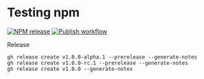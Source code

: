 # Testing npm

[![NPM release](https://img.shields.io/npm/v/@peter3000/testing-npm.svg?logo=npm&style=flat-square)](https://www.npmjs.com/package/@peter3000/testing-npm)
[![Publish workflow](https://img.shields.io/github/workflow/status/peterhirn/testing-npm/publish?label=publish&logo=github&style=flat-square)](https://github.com/peterhirn/testing-npm/actions?workflow=publish)

Release

    gh release create v1.0.0-alpha.1 --prerelease --generate-notes
    gh release create v1.0.0-rc.1 --prerelease --generate-notes
    gh release create v1.0.0 --generate-notes
